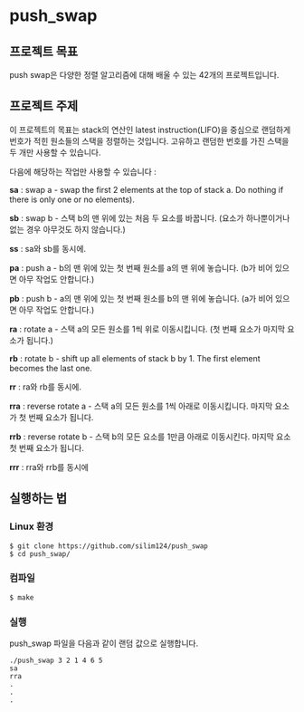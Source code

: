 # push_swap

## 프로젝트 목표
push swap은 다양한 정렬 알고리즘에 대해 배울 수 있는 42개의 프로젝트입니다.

## 프로젝트 주제
이 프로젝트의 목표는 stack의 연산인 latest instruction(LIFO)을 중심으로 랜덤하게 번호가 적힌 원소들의 스택을 정렬하는 것입니다. 고유하고 랜덤한 번호를 가진 스택을 두 개만 사용할 수 있습니다.

다음에 해당하는 작업만 사용할 수 있습니다 :

**sa** : swap a - swap the first 2 elements at the top of stack a. Do nothing if there
is only one or no elements).

**sb** : swap b - 스택 b의 맨 위에 있는 처음 두 요소를 바꿉니다. (요소가 하나뿐이거나 없는 경우 아무것도 하지 않습니다.)

**ss** : sa와 sb를 동시에.

**pa** : push a - b의 맨 위에 있는 첫 번째 원소를 a의 맨 위에 놓습니다. (b가 비어 있으면 아무 작업도 안합니다.)

**pb** : push b - a의 맨 위에 있는 첫 번째 원소를 b의 맨 위에 놓습니다. (a가 비어 있으면 아무 작업도 안합니다.)

**ra** : rotate a - 스택 a의 모든 원소를 1씩 위로 이동시킵니다. (첫 번째 요소가 마지막 요소가 됩니다.)

**rb** : rotate b - shift up all elements of stack b by 1. The first element becomes
the last one.

**rr** : ra와 rb를 동시에.

**rra** : reverse rotate a - 스택 a의 모든 원소를 1씩 아래로 이동시킵니다. 마지막 요소가 첫 번째 요소가 됩니다.

**rrb** : reverse rotate b - 스택 b의 모든 요소를 1만큼 아래로 이동시킨다. 마지막 요소
첫 번째 요소가 됩니다.

**rrr** : rra와 rrb를 동시에

## 실행하는 법

### Linux 환경
```
$ git clone https://github.com/silim124/push_swap
$ cd push_swap/
```
### 컴파일
```
$ make
```
### 실행
push_swap 파일을 다음과 같이 랜덤 값으로 실행합니다.
```
./push_swap 3 2 1 4 6 5
sa
rra
.
.
.
```
